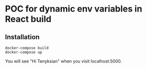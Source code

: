 # POC for dynamic env variables in React build


## Installation

    docker-compose build
    docker-compose up


You will see "Hi Tenyksian" when you visit localhost:5000.
